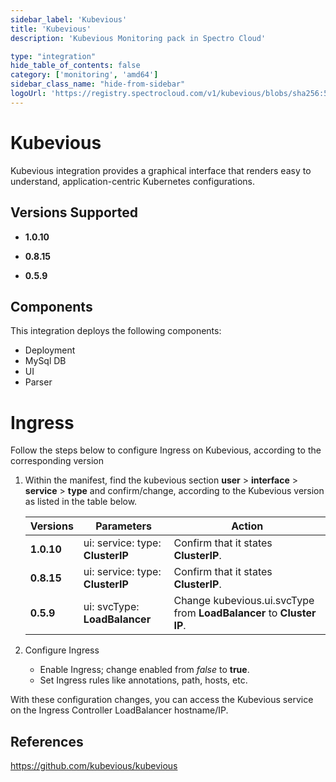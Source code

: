 ```yaml
---
sidebar_label: 'Kubevious'
title: 'Kubevious'
description: 'Kubevious Monitoring pack in Spectro Cloud'

type: "integration"
hide_table_of_contents: false
category: ['monitoring', 'amd64']
sidebar_class_name: "hide-from-sidebar"
logoUrl: 'https://registry.spectrocloud.com/v1/kubevious/blobs/sha256:5e33d7b51b1317a834b4552d96fc1cc8463000a7eedbcb4b784ea07236f3d7f7?type=image/png'
---
```






# Kubevious

Kubevious integration provides a graphical interface that renders easy to understand, application-centric Kubernetes configurations.

## Versions Supported

<Tabs>
<TabItem label="1.0.x" value="1.0.x">

* **1.0.10**

</TabItem>
<TabItem label="0.8.x" value="0.8.x">

* **0.8.15**

</TabItem>
<TabItem label="0.5.x" value="0.5.x">

 * **0.5.9**

</TabItem>
</Tabs>

## Components

This integration deploys the following components:

* Deployment
* MySql DB
* UI
* Parser

# Ingress

Follow the steps below to configure Ingress on Kubevious, according to the corresponding version

1. Within the manifest, find the kubevious section **user** > **interface** > **service** > **type** and confirm/change, according to the Kubevious version as listed in the table below.

   | **Versions** | **Parameters**                   | **Action**                                                           |
   | ------------ | -------------------------------- | -------------------------------------------------------------------- |
   | **1.0.10**   | ui: service: type: **ClusterIP** | Confirm that it states **ClusterIP**.                                |
   | **0.8.15**   | ui: service: type: **ClusterIP** | Confirm that it states **ClusterIP**.                                |
   | **0.5.9**    | ui: svcType: **LoadBalancer**    | Change kubevious.ui.svcType from **LoadBalancer** to **Cluster IP**. |

2. Configure Ingress
   * Enable Ingress; change enabled from *false* to **true**.
   * Set Ingress rules like annotations, path, hosts, etc.

With these configuration changes, you can access the Kubevious service on the Ingress Controller LoadBalancer hostname/IP.

## References

https://github.com/kubevious/kubevious

